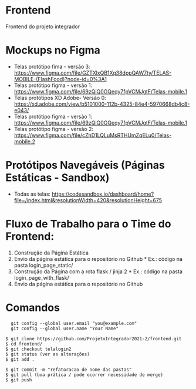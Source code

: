 # Frontend
Frontend do projeto integrador

# Mockups no Figma
* Telas protótipo fima - versão 3: https://www.figma.com/file/GZTXlxQB1Xq38dppQAW7ty/TELAS-MOBILE-(FlashFood)?node-id=0%3A1
* Telas protótipo figma - versão 1: https://www.figma.com/file/69zQiQ0GQeqy7fpVCMJgtF/Telas-mobile.1
* Telas protótipos XD Adobe- Versão 0: https://xd.adobe.com/view/b5101000-112b-4325-84e4-5970668db4c8-e043/
* Telas protótipo figma - versão 1: https://www.figma.com/file/69zQiQ0GQeqy7fpVCMJgtF/Telas-mobile.1
* Telas protótipo figma - versão 2: https://www.figma.com/file/cZhD1LQLuMsRTHUmZqELu0/Telas-mobile.2

# Protótipos Navegáveis (Páginas Estáticas - Sandbox)

* Todas as telas: https://codesandbox.io/dashboard/home?file=/index.html&resolutionWidth=420&resolutionHeight=675

# Fluxo de Trabalho para o Time do Frontend:
1. Construção da Página Estática
2. Envio da página estática para o repositório no Github
        * Ex.: código na pasta login_page_static/
4. Construção da Página com a rota flask / jinja 2
        * Ex.: código na pasta login_page_with_flask/
6. Envio da página estática para o repositório no Github 

# Comandos
```
  git config --global user.email "you@example.com"
  git config --global user.name "Your Name"
```

```
$ git clone https://github.com/ProjetoIntegrador2021-2/frontend.git
$ cd frontend/
$ git checkout telalogin2
$ git status (ver as alterações)
$ git add .

$ git commit -m "refatoracao de nome das pastas"
$ git pull (boa prática / pode ocorrer necessidade de merge)
$ git push




```
